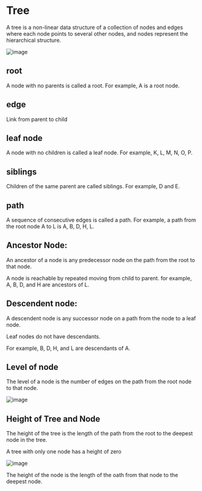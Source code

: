 # Tree

A tree is a non-linear data structure of a collection of nodes and edges where each node points to several other nodes, and nodes represent the hierarchical structure.

![image](https://github.com/smitesht/datastructures/assets/52151346/7634c1e4-c7e1-49b9-a96d-491cd47d270d)

## root

A node with no parents is called a root. For example, A is a root node.

## edge

Link from parent to child

## leaf node

A node with no children is called a leaf node. For example, K, L, M, N, O, P.

## siblings

Children of the same parent are called siblings. For example, D and E.

## path

A sequence of consecutive edges is called a path. For example, a path from the root node A to L is A, B, D, H, L.

## Ancestor Node:

An ancestor of a node is any predecessor node on the path from the root to that node.

A node is reachable by repeated moving from child to parent. for example, A, B, D, and H are ancestors of L.

## Descendent node:

A descendent node is any successor node on a path from the node to a leaf node.

Leaf nodes do not have descendants.

For example, B, D, H, and L are descendants of A.

## Level of node

The level of a node is the number of edges on the path from the root node to that node.

![image](https://github.com/smitesht/datastructures/assets/52151346/7634c1e4-c7e1-49b9-a96d-491cd47d270d)

## Height of Tree and Node

The height of the tree is the length of the path from the root to the deepest node in the tree.

A tree with only one node has a height of zero

![image](https://github.com/smitesht/datastructures/assets/52151346/14663dc6-3ce0-4ab7-b131-4f24f37fef45)

The height of the node is the length of the oath from that node to the deepest node.

